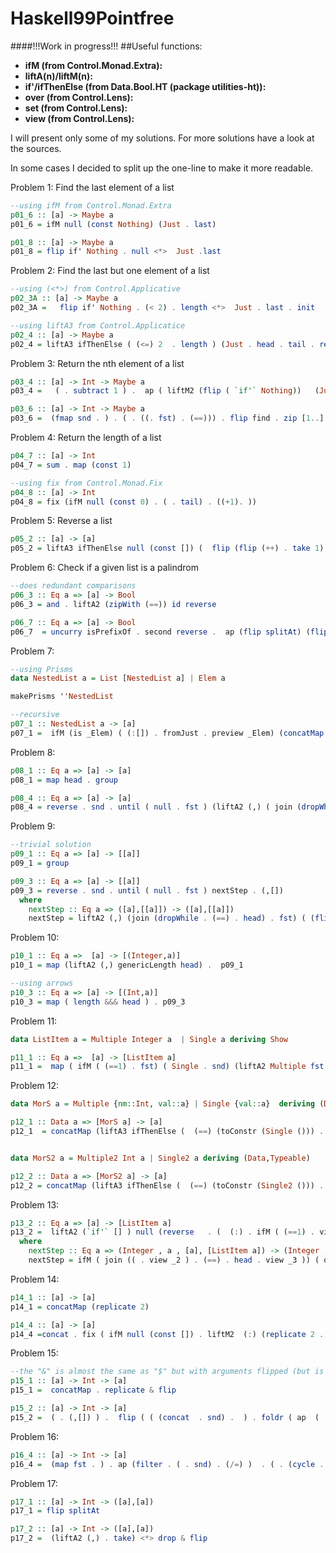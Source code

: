 # Haskell99Pointfree

####!!!Work in progress!!!
##Useful functions:

- **ifM (from Control.Monad.Extra):**
- **liftA(n)/liftM(n):**
- **if'/ifThenElse (from Data.Bool.HT (package utilities-ht)):**
- **over (from Control.Lens):**
- **set (from Control.Lens):**
- **view (from Control.Lens):**

I will present only some of my solutions. For more solutions have a look at the sources.

In some cases I decided to split up the one-line to make it more readable.

Problem 1: Find the last element of a list 

```Haskell
--using ifM from Control.Monad.Extra
p01_6 :: [a] -> Maybe a
p01_6 = ifM null (const Nothing) (Just . last)

p01_8 :: [a] -> Maybe a
p01_8 = flip if' Nothing . null <*>  Just .last
```

Problem 2: Find the last but one element of a list

```Haskell
--using (<*>) from Control.Applicative
p02_3A :: [a] -> Maybe a
p02_3A =   flip if' Nothing . (< 2) . length <*>  Just . last . init

--using liftA3 from Control.Applicatice
p02_4 :: [a] -> Maybe a
p02_4 = liftA3 ifThenElse ( (<=) 2  . length ) (Just . head . tail . reverse ) (const Nothing)
```

Problem 3: Return the nth element of a list

```Haskell
p03_4 :: [a] -> Int -> Maybe a
p03_4 =   ( . subtract 1 ) .  ap ( liftM2 (flip ( `if'` Nothing))   (Just . head) .  ( . null) . (||) . (>) 0) . flip drop

p03_6 :: [a] -> Int -> Maybe a
p03_6 =  (fmap snd . ) . ( . ((. fst) . (==))) . flip find . zip [1..]
```

Problem 4: Return the length of a list

```Haskell
p04_7 :: [a] -> Int
p04_7 = sum . map (const 1)

--using fix from Control.Monad.Fix
p04_8 :: [a] -> Int
p04_8 = fix (ifM null (const 0) . ( . tail) . ((+1). ))
```

Problem 5: Reverse a list

```Haskell 
p05_2 :: [a] -> [a]
p05_2 = liftA3 ifThenElse null (const []) (  flip (flip (++) . take 1) =<< p05_2 . tail )
```

Problem 6: Check if a given list is a palindrom

```Haskell
--does redundant comparisons
p06_3 :: Eq a => [a] -> Bool
p06_3 = and . liftA2 (zipWith (==)) id reverse

p06_7 :: Eq a => [a] -> Bool
p06_7  = uncurry isPrefixOf . second reverse .  ap (flip splitAt) (flip div 2 . length)   
```

Problem 7: 

```Haskell 
--using Prisms
data NestedList a = List [NestedList a] | Elem a

makePrisms ''NestedList

--recursive
p07_1 :: NestedList a -> [a]
p07_1 =  ifM (is _Elem) ( (:[]) . fromJust . preview _Elem) (concatMap p07_1 . fromJust . preview _List)
```

Problem 8: 

```Haskell
p08_1 :: Eq a => [a] -> [a]
p08_1 = map head . group

p08_4 :: Eq a => [a] -> [a]
p08_4 = reverse . snd . until ( null . fst ) (liftA2 (,) ( join (dropWhile . (==) . head) . fst) (liftA2 (:) (head . fst)  snd ) )  . (,[])
```


Problem 9: 

```Haskell
--trivial solution
p09_1 :: Eq a => [a] -> [[a]]
p09_1 = group

p09_3 :: Eq a => [a] -> [[a]]
p09_3 = reverse . snd . until ( null . fst ) nextStep . (,[])
  where
    nextStep :: Eq a => ([a],[[a]]) -> ([a],[[a]])
    nextStep = liftA2 (,) (join (dropWhile . (==) . head) . fst) ( (flip (:) . snd) <*>   join (takeWhile . (==) . head) . fst )
```

Problem 10:

```Haskell
p10_1 :: Eq a =>  [a] -> [(Integer,a)]
p10_1 = map (liftA2 (,) genericLength head) .  p09_1

--using arrows
p10_3 :: Eq a => [a] -> [(Int,a)]
p10_3 = map ( length &&& head ) . p09_3
```

Problem 11:
```Haskell
data ListItem a = Multiple Integer a  | Single a deriving Show

p11_1 :: Eq a =>  [a] -> [ListItem a]
p11_1 =  map ( ifM ( (==1) . fst) ( Single . snd) (liftA2 Multiple fst snd) ) .  p10_1
```

Problem 12:

```Haskell
data MorS a = Multiple {nm::Int, val::a} | Single {val::a}  deriving (Data,Typeable)

p12_1 :: Data a => [MorS a] -> [a]
p12_1  = concatMap (liftA3 ifThenElse (  (==) (toConstr (Single ())) . toConstr )  (replicate 1 . val)  (liftA2 replicate nm val)  )


data MorS2 a = Multiple2 Int a | Single2 a deriving (Data,Typeable)

p12_2 :: Data a => [MorS2 a] -> [a]
p12_2 = concatMap (liftA3 ifThenElse (  (==) (toConstr (Single2 ())) . toConstr )  ( flip (:) [] . fromJust . gmapQi 0 cast  )  ( uncurry replicate .   ((fromJust . gmapQi 0 cast)   &&&  (fromJust . gmapQi 1 cast)) )  )
```

Problem 13:

```Haskell
p13_2 :: Eq a => [a] -> [ListItem a]
p13_2 =  liftA2 (`if'` [] ) null (reverse   . (  (:) . ifM ( (==1) . view _1) (Single . (^._2) ) ( Multiple . (^._1) <*> view _2) <*> view _4) .  join ((until (null . view _3) nextStep . ) . (. tail) . (1,,,[]) . head))
  where
    nextStep :: Eq a => (Integer , a , [a], [ListItem a]) -> (Integer ,a , [a] , [ListItem a])
    nextStep = ifM ( join (( . view _2 ) . (==) . head . view _3 )) ( over _3 tail  . over _1 (+1) ) ( liftA3 (1,,,) (head . view _3) (tail . view _3 ) (liftA2 (:) (ifM ( (==1) . view _1) (Single . view _2) (liftA2 Multiple (^._1) (^._2)) ) (view _4) ) )
```

Problem 14:

```Haskell
p14_1 :: [a] -> [a]
p14_1 = concatMap (replicate 2)

p14_4 :: [a] -> [a]
p14_4 =concat . fix ( ifM null (const []) . liftM2  (:) (replicate 2 . head) . ( . tail))
```

Problem 15:

```Haskell
--the "&" is almost the same as "$" but with arguments flipped (but is precedece is one higher)
p15_1 :: [a] -> Int -> [a]
p15_1 =  concatMap . replicate & flip

p15_2 :: [a] -> Int -> [a]
p15_2 =  ( . (,[]) ) .  flip ( ( (concat  . snd) .  ) . foldr ( ap  (  (,)  . fst )    .  liftA2 (flip (:)) snd . ( . fst)  . flip replicate ))
```

Problem 16:

```Haskell
p16_4 :: [a] -> Int -> [a]
p16_4 =  (map fst . ) . ap (filter . ( . snd) . (/=) )  . ( . (cycle . enumFromTo (1::Int) . max 1 )) .  zip
```

Problem 17:

```Haskell
p17_1 :: [a] -> Int -> ([a],[a])
p17_1 = flip splitAt

p17_2 :: [a] -> Int -> ([a],[a])
p17_2 =  (liftA2 (,) . take) <*> drop & flip
```